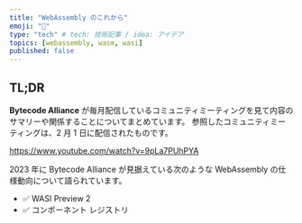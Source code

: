 ```yaml
---
title: "WebAssembly のこれから"
emoji: "🦀"
type: "tech" # tech: 技術記事 / idea: アイデア
topics: [webassembly, wasm, wasi]
published: false
---
```

## TL;DR

**Bytecode Alliance** が毎月配信しているコミュニティミーティングを見て内容のサマリーや関係することについてまとめています。
参照したコミュニティミーティングは、2 月 1 日に配信されたものです。

https://www.youtube.com/watch?v=9pLa7PUhPYA

2023 年に Bytecode Alliance が見据えている次のような WebAssembly の仕様動向について語られています。

- ✅ WASI Preview 2 
- ✅ コンポーネント レジストリ

